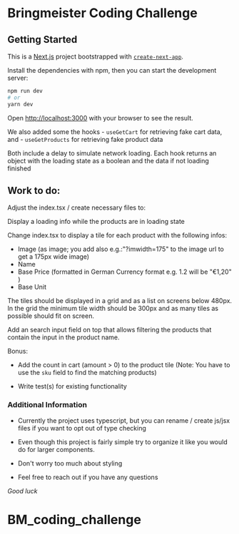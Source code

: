 # Bringmeister Coding Challenge

## Getting Started

This is a [Next.js](https://nextjs.org/) project bootstrapped with [`create-next-app`](https://github.com/vercel/next.js/tree/canary/packages/create-next-app).

Install the dependencies with npm, then you can start the development server:

```bash
npm run dev
# or
yarn dev
```

Open [http://localhost:3000](http://localhost:3000) with your browser to see the result.

We also added some the hooks - `useGetCart` for retrieving fake cart data, and - `useGetProducts` for retrieving fake product data

Both include a delay to simulate network loading. Each hook returns an object
with the loading state as a boolean and the data if not loading finished

## Work to do:

Adjust the index.tsx / create necessary files to:

Display a loading info while the products are in loading state

Change index.tsx to display a tile for each product with the following infos:

-   Image (as image; you add also e.g.:"?imwidth=175" to the image url to get a 175px wide image)
-   Name
-   Base Price (formatted in German Currency format e.g. 1.2 will be "€1,20" )
-   Base Unit

The tiles should be displayed in a grid and as a list on screens
below 480px. In the grid the minimum tile width should be 300px and as many tiles
as possible should fit on screen.

Add an search input field on top that allows filtering the products that contain
the input in the product name.

Bonus:

-   Add the count in cart (amount > 0) to the product tile (Note: You have
    to use the `sku` field to find the matching products)

-   Write test(s) for existing functionality

### Additional Information

-   Currently the project uses typescript, but you can rename / create js/jsx files
    if you want to opt out of type checking

-   Even though this project is fairly simple try to organize it like you would do
    for larger components.

-   Don't worry too much about styling

-   Feel free to reach out if you have any questions

_Good luck_
# BM_coding_challenge
